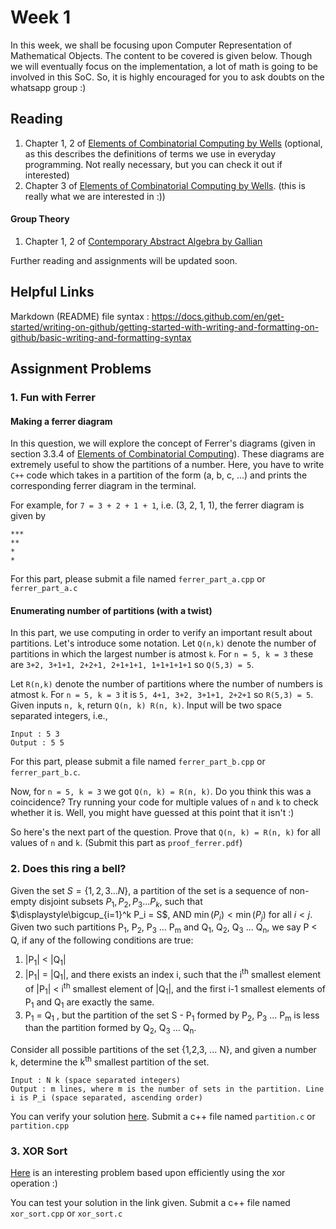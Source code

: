 # Week 1

In this week, we shall be focusing upon Computer Representation of Mathematical Objects. The content to be covered is given below. Though we will eventually focus on the implementation, a lot of math is going to be involved in this SoC. So, it is highly encouraged for you to ask doubts on the whatsapp group :) 

## Reading 

1. Chapter 1, 2 of [Elements of Combinatorial Computing by Wells](../Reference_books/Elements_of_Combinatorial_Computing.pdf) (optional, as this describes the definitions of terms we use in everyday programming. Not really necessary, but you can check it out if interested)
2. Chapter 3 of [Elements of Combinatorial Computing by Wells](../Reference_books/Elements_of_Combinatorial_Computing.pdf). (this is really what we are interested in :))

#### Group Theory

1. Chapter 1, 2 of [Contemporary Abstract Algebra by Gallian](../Reference_books/Gallian_abstract_algebra.pdf)

Further reading and assignments will be updated soon.

## Helpful Links

Markdown (README) file syntax : https://docs.github.com/en/get-started/writing-on-github/getting-started-with-writing-and-formatting-on-github/basic-writing-and-formatting-syntax

## Assignment Problems

### 1. Fun with Ferrer

#### Making a ferrer diagram

In this question, we will explore the concept of Ferrer's diagrams (given in section 3.3.4 of [Elements of Combinatorial Computing](../Reference_books/Elements_of_Combinatorial_Computing.pdf)). These diagrams are extremely useful to show the partitions of a number. Here, you have to write `C++` code which takes in a partition of the form (a, b, c, ...) and prints the corresponding ferrer diagram in the terminal. 

For example, for `7 = 3 + 2 + 1 + 1`, i.e. (3, 2, 1, 1), the ferrer diagram is given by 
```
***
**
*
*
```

For this part, please submit a file named `ferrer_part_a.cpp` or `ferrer_part_a.c`

#### Enumerating number of partitions (with a twist)

In this part, we use computing in order to verify an important result about partitions. Let's introduce some notation.
Let `Q(n,k)` denote the number of partitions in which the largest number is atmost `k`. For `n = 5, k = 3` these are `3+2, 3+1+1, 2+2+1, 2+1+1+1, 1+1+1+1+1` so `Q(5,3) = 5`. 

Let `R(n,k)` denote the number of partitions where the number of numbers is atmost `k`.
For `n = 5, k = 3` it is `5, 4+1, 3+2, 3+1+1, 2+2+1` so `R(5,3) = 5`.
Given inputs `n, k`, return `Q(n, k) R(n, k)`. Input will be two space separated integers, i.e., 

```
Input : 5 3
Output : 5 5
```

For this part, please submit a file named `ferrer_part_b.cpp` or `ferrer_part_b.c`.

Now, for `n = 5, k = 3` we got `Q(n, k) = R(n, k)`. Do you think this was a coincidence? Try running your code for multiple values of `n` and `k` to check whether it is. Well, you might have guessed at this point that it isn't :) 

So here's the next part of the question. Prove that `Q(n, k) = R(n, k)` for all values of `n` and `k`. (Submit this part as `proof_ferrer.pdf`) 

### 2. Does this ring a bell?

Given the set $S = \{1,2,3 ... N\}$, a partition of the set is a sequence of non-empty disjoint subsets $P_1, P_2, P_3 ... P_k$, such that $\displaystyle\bigcup_{i=1}^k P_i = S$, AND $\min(P_i) < \min(P_j)$ for all $i < j$. Given two such partitions P<sub>1</sub>, P<sub>2</sub>, P<sub>3</sub> ... P<sub>m</sub> and Q<sub>1</sub>, Q<sub>2</sub>, Q<sub>3</sub> ... Q<sub>n</sub>, we say P < Q, if any of the following conditions are true:


1) |P<sub>1</sub>| < |Q<sub>1</sub>|
2) |P<sub>1</sub>| = |Q<sub>1</sub>|, and there exists an index i, such that the i<sup>th</sup> smallest element of |P<sub>1</sub>| < i<sup>th</sup> smallest element of |Q<sub>1</sub>|, and the first i-1 smallest elements of P<sub>1</sub> and Q<sub>1</sub> are exactly the same.
3) P<sub>1</sub> = Q<sub>1</sub> , but the partition of the set S - P<sub>1</sub> formed by P<sub>2</sub>, P<sub>3</sub> ... P<sub>m</sub> is less than the partition formed by Q<sub>2</sub>, Q<sub>3</sub> ... Q<sub>n</sub>.

Consider all possible partitions of the set {1,2,3, ... N}, and given a number k, determine the k<sup>th</sup> smallest partition of the set.

```
Input : N k (space separated integers)
Output : m lines, where m is the number of sets in the partition. Line i is P_i (space separated, ascending order)
```

You can verify your solution [here](https://www.hackerrank.com/contests/scicomp-blitz-gc-2022/challenges/breaking-up-sets). Submit a c++ file named `partition.c` or `partition.cpp`

### 3. XOR Sort 

[Here](https://codedrills.io/contests/icpc-amritapuri-2022-qualifier-round/problems/xor-sort) is an interesting problem based upon efficiently using the xor operation :)

You can test your solution in the link given. Submit a c++ file named `xor_sort.cpp` or `xor_sort.c`
